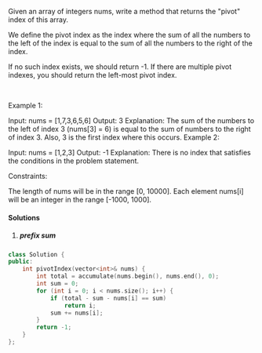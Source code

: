 Given an array of integers nums, write a method that returns the "pivot" index of this array.

We define the pivot index as the index where the sum of all the numbers to the left of the index is equal to the sum of all the numbers to the right of the index.

If no such index exists, we should return -1. If there are multiple pivot indexes, you should return the left-most pivot index.

 

Example 1:

Input: nums = [1,7,3,6,5,6]
Output: 3
Explanation:
The sum of the numbers to the left of index 3 (nums[3] = 6) is equal to the sum of numbers to the right of index 3.
Also, 3 is the first index where this occurs.
Example 2:

Input: nums = [1,2,3]
Output: -1
Explanation:
There is no index that satisfies the conditions in the problem statement.
 

Constraints:

The length of nums will be in the range [0, 10000].
Each element nums[i] will be an integer in the range [-1000, 1000].

#### Solutions

1. ##### prefix sum

```cpp
class Solution {
public:
    int pivotIndex(vector<int>& nums) {
        int total = accumulate(nums.begin(), nums.end(), 0);
        int sum = 0;
        for (int i = 0; i < nums.size(); i++) {
            if (total - sum - nums[i] == sum)
                return i;
            sum += nums[i];
        }
        return -1;
    }
};
```